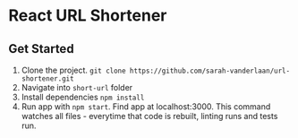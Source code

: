 # React URL Shortener

## Get Started

1) Clone the project. `git clone https://github.com/sarah-vanderlaan/url-shortener.git`
2) Navigate into `short-url` folder
2) Install dependencies `npm install`
3) Run app with `npm start`.  Find app at localhost:3000. This command watches all files - everytime that code is rebuilt, linting runs and tests run.
